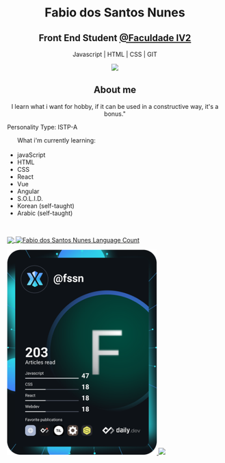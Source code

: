 
<h1 align="center">Fabio dos Santos Nunes</h1>

<h2 align="center">Front End Student <a href="https://faculdadeiv2.com.br/" alt="Faculdade IV2" target="_blank"> @Faculdade IV2</a></h2>

<p align="center">
  Javascript | HTML | CSS | GIT
</p>

<p align="center">
  <a href="https://www.linkedin.com/in/fssn/" alt="LinkedIn Fabio dos Santos Nunes" target="_blank">
    <img src="https://img.shields.io/badge/LinkedIn-0077B5?style=for-the-badge&logo=linkedin&logoColor=white" />
  </a>
</p>

<h2 align="center">About me</h2>

<p align="center">
  I learn what i want for hobby, if it can be used in a constructive way, it's a bonus."
</p>

<p>
  Personality Type: ISTP-A
</p>

<ul align="left"> What i'm currently learning:
  <br></br>
  <li>javaScript</li>
  <li>HTML</li>
  <li>CSS</li>
  <li>React</li>
  <li>Vue</li>
  <li>Angular</li>
  <li>S.O.L.I.D.</li>
  <li>Korean (self-taught)</li>
  <li>Arabic (self-taught)</li>
</ul>
<br>

<p align="left">
  <a align="left" href="https://github.com/anuraghazra/github-readme-stats">
   <img 
        align="center"
        height="170em"
        src="https://github-readme-stats.vercel.app/api/?username=fssn-dev&count_private=true&show_icons=true&theme=aura" alt"Fabio dos Santos Nunes GitHub Stats"/>
  </a>
  <a align="right" href="https://github.com/anuraghazra/github-readme-stats">
    <img 
         align="center"
         height="170em"
         src="https://git-hub-stats-local-git-main-fssn-dev.vercel.app/api/top-langs/?username=fssn-dev&&langs_count=8&theme=aura&layout=compact" alt="Fabio dos Santos Nunes Language Count"/>
</a>  
</p>

  <a align="left" href="https://app.daily.dev/DailyDevTips">
    <img src="https://github.com/fssn-dev/fssn-dev/blob/main/devcard.svg" width="350" alt="Fabio dos Santos Nunes Dev Card"/>
  </a>
  
  <a align ="right" href="https://www.buymeacoffee.com/fssn">
    <img src="https://img.buymeacoffee.com/button-api/?text=Buy me a tea&emoji=🍵&slug=fssn&button_colour=BD5FFF&font_colour=ffffff&font_family=Poppins&outline_colour=000000&coffee_colour=FFDD00">
  </a>
<p>
